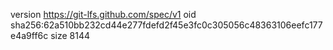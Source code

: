 version https://git-lfs.github.com/spec/v1
oid sha256:62a510bb232cd44e277fdefd2f45e3fc0c305056c48363106eefc177e4a9ff6c
size 8144
